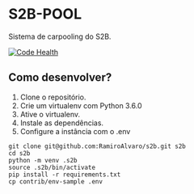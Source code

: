 # S2B-POOL

Sistema de carpooling do S2B.

[![Code Health](https://landscape.io/github/RamiroAlvaro/s2b/master/landscape.svg?style=flat)](https://landscape.io/github/RamiroAlvaro/s2b/master)

## Como desenvolver?
 
1. Clone o repositório.
2. Crie um virtualenv com Python 3.6.0
3. Ative o virtualenv.
4. Instale as dependências.
5. Configure a instância com o .env

```console
git clone git@github.com:RamiroAlvaro/s2b.git s2b
cd s2b
python -m venv .s2b
source .s2b/bin/activate
pip install -r requirements.txt
cp contrib/env-sample .env
```